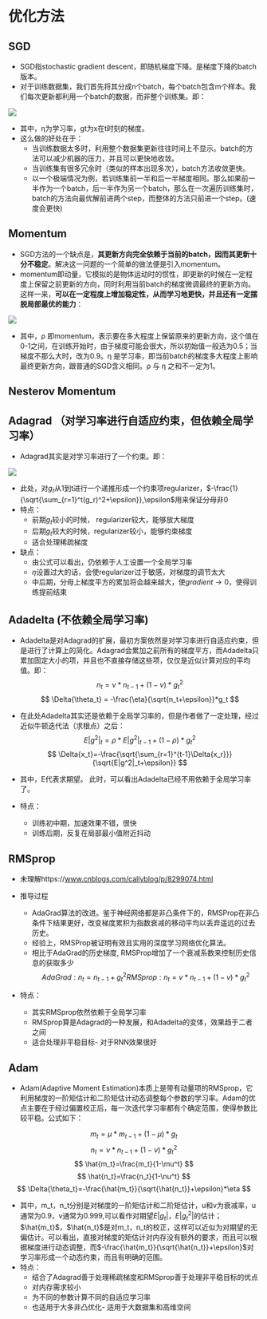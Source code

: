 # 优化方法

## SGD
+ SGD指stochastic gradient descent，即随机梯度下降。是梯度下降的batch版本。
+ 对于训练数据集，我们首先将其分成n个batch，每个batch包含m个样本。我们每次更新都利用一个batch的数据，而非整个训练集。即：

![](https://images2017.cnblogs.com/blog/1218582/201801/1218582-20180116222037021-1729097658.jpg)

+ 其中，η为学习率，gt为x在t时刻的梯度。 
+ 这么做的好处在于：
	+ 当训练数据太多时，利用整个数据集更新往往时间上不显示。batch的方法可以减少机器的压力，并且可以更快地收敛。
	+ 当训练集有很多冗余时（类似的样本出现多次），batch方法收敛更快。
	+ 以一个极端情况为例，若训练集前一半和后一半梯度相同。那么如果前一半作为一个batch，后一半作为另一个batch，那么在一次遍历训练集时，batch的方法向最优解前进两个step，而整体的方法只前进一个step。(速度会更快)

## Momentum
+ SGD方法的一个缺点是，**其更新方向完全依赖于当前的batch，因而其更新十分不稳定**。解决这一问题的一个简单的做法便是引入momentum。
+ momentum即动量，它模拟的是物体运动时的惯性，即更新的时候在一定程度上保留之前更新的方向，同时利用当前batch的梯度微调最终的更新方向。这样一来，**可以在一定程度上增加稳定性，从而学习地更快，并且还有一定摆脱局部最优的能力**：

![](https://images2017.cnblogs.com/blog/1218582/201801/1218582-20180116222155974-1758841902.jpg)

+ 其中，ρ 即momentum，表示要在多大程度上保留原来的更新方向，这个值在0-1之间，在训练开始时，由于梯度可能会很大，所以初始值一般选为0.5；当梯度不那么大时，改为0.9。η 是学习率，即当前batch的梯度多大程度上影响最终更新方向，跟普通的SGD含义相同。ρ 与 η 之和不一定为1。


## Nesterov Momentum

## Adagrad （对学习率进行自适应约束，但依赖全局学习率）
+ Adagrad其实是对学习率进行了一个约束。即：

![](https://images2017.cnblogs.com/blog/1218582/201801/1218582-20180116222331021-786003572.jpg)

+ 此处，对$g_t$从1到t进行一个递推形成一个约束项regularizer，$-\frac{1}{\sqrt{\sum_{r=1}^t(g_r)^2+\epsilon}},\epsilon$用来保证分母非0
+ 特点：
	+ 前期$g_t$较小的时候， regularizer较大，能够放大梯度
	+ 后期$g_t$较大的时候，regularizer较小，能够约束梯度
	+ 适合处理稀疏梯度
+ 缺点：
	+ 由公式可以看出，仍依赖于人工设置一个全局学习率 
	+ $\eta$设置过大的话，会使regularizer过于敏感，对梯度的调节太大
	+ 中后期，分母上梯度平方的累加将会越来越大，使$gradient\to0$，使得训练提前结束


## Adadelta (不依赖全局学习率)
+ Adadelta是对Adagrad的扩展，最初方案依然是对学习率进行自适应约束，但是进行了计算上的简化。Adagrad会累加之前所有的梯度平方，而Adadelta只累加固定大小的项，并且也不直接存储这些项，仅仅是近似计算对应的平均值。即：
$$
n_t=\nu*n_{t-1}+(1-\nu)*g_t^2
$$
$$
\Delta{\theta_t} = -\frac{\eta}{\sqrt{n_t+\epsilon}}*g_t
$$
+ 在此处Adadelta其实还是依赖于全局学习率的，但是作者做了一定处理，经过近似牛顿迭代法（求根点）之后：
$$
E|g^2|_t=\rho*E|g^2|_{t-1}+(1-\rho)*g_t^2
$$
$$
\Delta{x_t}=-\frac{\sqrt{\sum_{r=1}^{t-1}\Delta{x_r}}}{\sqrt{E|g^2|_t+\epsilon}}
$$
 
+ 其中，E代表求期望。 此时，可以看出Adadelta已经不用依赖于全局学习率了。 
+ 特点：
	+ 训练初中期，加速效果不错，很快 
	+ 训练后期，反复在局部最小值附近抖动

## RMSprop 
+ 未理解https://www.cnblogs.com/callyblog/p/8299074.html
+ 推导过程
	+ AdaGrad算法的改进。鉴于神经网络都是非凸条件下的，RMSProp在非凸条件下结果更好，改变梯度累积为指数衰减的移动平均以丢弃遥远的过去历史。
	+ 经验上，RMSProp被证明有效且实用的深度学习网络优化算法。
	+ 相比于AdaGrad的历史梯度, RMSProp增加了一个衰减系数来控制历史信息的获取多少
	$$
        AdaGrad : n_t = n_{t-1} + {g_t}^2
        RMSprop : n_t = v*n_{t-1} + (1-v)* {g_t}^2
        $$
        
+ 特点：
	+ 其实RMSprop依然依赖于全局学习率 
	+ RMSprop算是Adagrad的一种发展，和Adadelta的变体，效果趋于二者之间
	+ 适合处理非平稳目标- 对于RNN效果很好


## Adam 
+ Adam(Adaptive Moment Estimation)本质上是带有动量项的RMSprop，它利用梯度的一阶矩估计和二阶矩估计动态调整每个参数的学习率。Adam的优点主要在于经过偏置校正后，每一次迭代学习率都有个确定范围，使得参数比较平稳。公式如下：

$$
m_t=\mu*m_{t-1}+(1-\mu)*g_t
$$
$$
n_t=\nu*n_{t-1}+(1-\nu)*g_t^2
$$
$$
\hat{m_t}=\frac{m_t}{1-\mu^t}
$$
$$
\hat{n_t}=\frac{n_t}{1-\nu^t}
$$
$$
\Delta{\theta_t}=-\frac{\hat{m_t}}{\sqrt{\hat{n_t}}+\epsilon}*\eta
 $$

+ 其中，m_t，n_t分别是对梯度的一阶矩估计和二阶矩估计，u和v为衰减率，u通常为0.9，v通常为0.999,可以看作对期望$E|g_t|$，$E|g_t^2|$的估计；$\hat{m_t}$，$\hat{n_t}$是对m_t，n_t的校正，这样可以近似为对期望的无偏估计。可以看出，直接对梯度的矩估计对内存没有额外的要求，而且可以根据梯度进行动态调整，而$-\frac{\hat{m_t}}{\sqrt{\hat{n_t}}+\epsilon}$对学习率形成一个动态约束，而且有明确的范围。
+ 特点：
	+ 结合了Adagrad善于处理稀疏梯度和RMSprop善于处理非平稳目标的优点 
	+ 对内存需求较小 
	+ 为不同的参数计算不同的自适应学习率 
	+ 也适用于大多非凸优化- 适用于大数据集和高维空间
